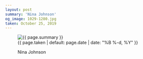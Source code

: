 ```yaml
---
layout: post
summary: 'Nina Johnson'
og_image: 1029-1280.jpg
taken: October 25, 2019
---
```


<figure class="post" data-src="{{ site.assets_url }}/{{ page.og_image }}">
<img alt="{{ page.summary }}" sizes="(min-width: 700px) 50vw, calc(100vw - 2rem)" src="{{ site.assets_url }}/1029-640.jpg" srcset="{{ site.assets_url }}/1029-320.jpg 320w, {{ site.assets_url }}/1029-640.jpg 640w, {{ site.assets_url }}/1029-960.jpg 960w, {{ site.assets_url }}/1029-1280.jpg 1280w"/>
<figcaption>
<time>{{ page.taken | default: page.date | date: "%B %-d, %Y" }}</time>
<p>Nina Johnson</p>
</figcaption>
</figure>
